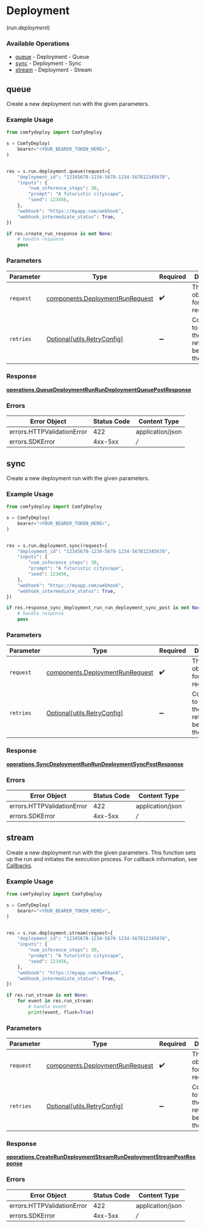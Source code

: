 # Deployment
(*run.deployment*)

### Available Operations

* [queue](#queue) - Deployment - Queue
* [sync](#sync) - Deployment - Sync
* [stream](#stream) - Deployment - Stream

## queue

Create a new deployment run with the given parameters.

### Example Usage

```python
from comfydeploy import ComfyDeploy

s = ComfyDeploy(
    bearer="<YOUR_BEARER_TOKEN_HERE>",
)


res = s.run.deployment.queue(request={
    "deployment_id": "12345678-1234-5678-1234-567812345678",
    "inputs": {
        "num_inference_steps": 30,
        "prompt": "A futuristic cityscape",
        "seed": 123456,
    },
    "webhook": "https://myapp.com/webhook",
    "webhook_intermediate_status": True,
})

if res.create_run_response is not None:
    # handle response
    pass

```

### Parameters

| Parameter                                                                          | Type                                                                               | Required                                                                           | Description                                                                        |
| ---------------------------------------------------------------------------------- | ---------------------------------------------------------------------------------- | ---------------------------------------------------------------------------------- | ---------------------------------------------------------------------------------- |
| `request`                                                                          | [components.DeploymentRunRequest](../../models/components/deploymentrunrequest.md) | :heavy_check_mark:                                                                 | The request object to use for the request.                                         |
| `retries`                                                                          | [Optional[utils.RetryConfig]](../../models/utils/retryconfig.md)                   | :heavy_minus_sign:                                                                 | Configuration to override the default retry behavior of the client.                |


### Response

**[operations.QueueDeploymentRunRunDeploymentQueuePostResponse](../../models/operations/queuedeploymentrunrundeploymentqueuepostresponse.md)**
### Errors

| Error Object               | Status Code                | Content Type               |
| -------------------------- | -------------------------- | -------------------------- |
| errors.HTTPValidationError | 422                        | application/json           |
| errors.SDKError            | 4xx-5xx                    | */*                        |

## sync

Create a new deployment run with the given parameters.

### Example Usage

```python
from comfydeploy import ComfyDeploy

s = ComfyDeploy(
    bearer="<YOUR_BEARER_TOKEN_HERE>",
)


res = s.run.deployment.sync(request={
    "deployment_id": "12345678-1234-5678-1234-567812345678",
    "inputs": {
        "num_inference_steps": 30,
        "prompt": "A futuristic cityscape",
        "seed": 123456,
    },
    "webhook": "https://myapp.com/webhook",
    "webhook_intermediate_status": True,
})

if res.response_sync_deployment_run_run_deployment_sync_post is not None:
    # handle response
    pass

```

### Parameters

| Parameter                                                                          | Type                                                                               | Required                                                                           | Description                                                                        |
| ---------------------------------------------------------------------------------- | ---------------------------------------------------------------------------------- | ---------------------------------------------------------------------------------- | ---------------------------------------------------------------------------------- |
| `request`                                                                          | [components.DeploymentRunRequest](../../models/components/deploymentrunrequest.md) | :heavy_check_mark:                                                                 | The request object to use for the request.                                         |
| `retries`                                                                          | [Optional[utils.RetryConfig]](../../models/utils/retryconfig.md)                   | :heavy_minus_sign:                                                                 | Configuration to override the default retry behavior of the client.                |


### Response

**[operations.SyncDeploymentRunRunDeploymentSyncPostResponse](../../models/operations/syncdeploymentrunrundeploymentsyncpostresponse.md)**
### Errors

| Error Object               | Status Code                | Content Type               |
| -------------------------- | -------------------------- | -------------------------- |
| errors.HTTPValidationError | 422                        | application/json           |
| errors.SDKError            | 4xx-5xx                    | */*                        |

## stream

Create a new deployment run with the given parameters. This function sets up the run and initiates the execution process. For callback information, see [Callbacks](#tag/callbacks/POST/\{callback_url\}).

### Example Usage

```python
from comfydeploy import ComfyDeploy

s = ComfyDeploy(
    bearer="<YOUR_BEARER_TOKEN_HERE>",
)


res = s.run.deployment.stream(request={
    "deployment_id": "12345678-1234-5678-1234-567812345678",
    "inputs": {
        "num_inference_steps": 30,
        "prompt": "A futuristic cityscape",
        "seed": 123456,
    },
    "webhook": "https://myapp.com/webhook",
    "webhook_intermediate_status": True,
})

if res.run_stream is not None:
    for event in res.run_stream:
        # handle event
        print(event, flush=True)

```

### Parameters

| Parameter                                                                          | Type                                                                               | Required                                                                           | Description                                                                        |
| ---------------------------------------------------------------------------------- | ---------------------------------------------------------------------------------- | ---------------------------------------------------------------------------------- | ---------------------------------------------------------------------------------- |
| `request`                                                                          | [components.DeploymentRunRequest](../../models/components/deploymentrunrequest.md) | :heavy_check_mark:                                                                 | The request object to use for the request.                                         |
| `retries`                                                                          | [Optional[utils.RetryConfig]](../../models/utils/retryconfig.md)                   | :heavy_minus_sign:                                                                 | Configuration to override the default retry behavior of the client.                |


### Response

**[operations.CreateRunDeploymentStreamRunDeploymentStreamPostResponse](../../models/operations/createrundeploymentstreamrundeploymentstreampostresponse.md)**
### Errors

| Error Object               | Status Code                | Content Type               |
| -------------------------- | -------------------------- | -------------------------- |
| errors.HTTPValidationError | 422                        | application/json           |
| errors.SDKError            | 4xx-5xx                    | */*                        |
